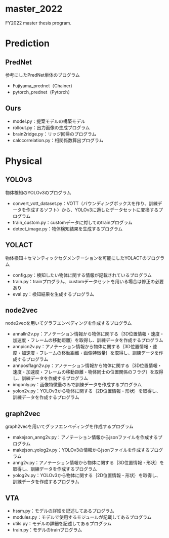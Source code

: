 # master_2022
FY2022 master thesis program.

# Prediction
## PredNet
参考にしたPredNet単体のプログラム
- Fujiyama_prednet（Chainer）
- pytorch_prednet（Pytorch）


## Ours
- model.py：提案モデルの構築モデル
- rollout.py：出力画像の生成プログラム
- brain2ridge.py：リッジ回帰のプログラム
- calccorrelation.py：相関係数算出プログラム


# Physical
## YOLOv3
物体検知のYOLOv3のプログラム
- convert_vott_dataset.py：VOTT（バウンディングボックスを作り、訓練データを作成するソフト）から、YOLOv3に適したデータセットに変換するプログラム
- train_custom.py：customデータに対してのtrainプログラム
- detect_image.py：物体検知結果を生成するプログラム

## YOLACT
物体検知＋セマンティックセグメンテーションを可能にしたYOLACTのプログラム
- config.py：検知したい物体に関する情報が記載されているプログラム
- train.py：trainプログラム、customデータセットを用いる場合は修正の必要あり
- eval.py：検知結果を生成するプログラム

## node2vec
node2vecを用いてグラフエンベディングを作成するプログラム
- annalln2v.py：アノテーション情報から物体に関する｛3D位置情報・速度・加速度・フレームの移動距離｝を取得し、訓練データを作成するプログラム
- annpicn2v.py：アノテーション情報から物体に関する｛3D位置情報・速度・加速度・フレームの移動距離・画像特徴量｝を取得し、訓練データを作成するプログラム
- annposflagn2v.py：アノテーション情報から物体に関する｛3D位置情報・速度・加速度・フレームの移動距離・物体同士の位置関係のフラグ｝を取得し、訓練データを作成するプログラム
- imgonly.py：画像特徴量のみで訓練データを作成するプログラム
- yolon2v.py：YOLOv3から物体に関する｛2D位置情報・形状｝を取得し、訓練データを作成するプログラム

## graph2vec
graph2vecを用いてグラフエンベディングを作成するプログラム
- makejson_anng2v.py：アノテーション情報からjsonファイルを作成するプログラム
- makejson_yolog2v.py：YOLOv3の情報からjsonファイルを作成するプログラム
- anng2v.py：アノテーション情報から物体に関する｛3D位置情報・形状｝を取得し、訓練データを作成するプログラム
- yolog2v.py：YOLOv3から物体に関する｛2D位置情報・形状｝を取得し、訓練データを作成するプログラム

## VTA
- hssm.py：モデルの詳細を記述してあるプログラム
- modules.py：モデルで使用するモジュールが記載してあるプログラム
- utils.py：モデルの詳細を記述してあるプログラム
- train.py：モデルのtrainプログラム

